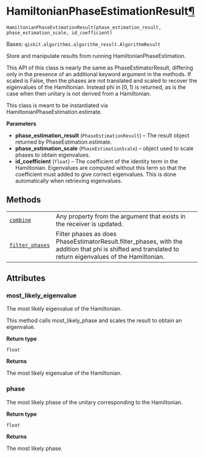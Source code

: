 # HamiltonianPhaseEstimationResult[¶](#hamiltonianphaseestimationresult "Permalink to this headline")

<span id="undefined" />

`HamiltonianPhaseEstimationResult(phase_estimation_result, phase_estimation_scale, id_coefficient)`

Bases: `qiskit.algorithms.algorithm_result.AlgorithmResult`

Store and manipulate results from running HamiltonianPhaseEstimation.

This API of this class is nearly the same as PhaseEstimatorResult, differing only in the presence of an additional keyword argument in the methods. If scaled is False, then the phases are not translated and scaled to recover the eigenvalues of the Hamiltonian. Instead phi in $[0, 1)$ is returned, as is the case when then unitary is not derived from a Hamiltonian.

This class is meant to be instantiated via HamiltonianPhaseEstimation.estimate.

**Parameters**

*   **phase\_estimation\_result** (`PhaseEstimationResult`) – The result object returned by PhaseEstimation.estimate.
*   **phase\_estimation\_scale** (`PhaseEstimationScale`) – object used to scale phases to obtain eigenvalues.
*   **id\_coefficient** (`float`) – The coefficient of the identity term in the Hamiltonian. Eigenvalues are computed without this term so that the coefficient must added to give correct eigenvalues. This is done automatically when retrieving eigenvalues.

## Methods

|                                                                                                                                                                                                                         |                                                                                                                                                           |
| ----------------------------------------------------------------------------------------------------------------------------------------------------------------------------------------------------------------------- | --------------------------------------------------------------------------------------------------------------------------------------------------------- |
| [`combine`](qiskit.algorithms.HamiltonianPhaseEstimationResult.combine#qiskit.algorithms.HamiltonianPhaseEstimationResult.combine "qiskit.algorithms.HamiltonianPhaseEstimationResult.combine")                         | Any property from the argument that exists in the receiver is updated.                                                                                    |
| [`filter_phases`](qiskit.algorithms.HamiltonianPhaseEstimationResult.filter_phases#qiskit.algorithms.HamiltonianPhaseEstimationResult.filter_phases "qiskit.algorithms.HamiltonianPhaseEstimationResult.filter_phases") | Filter phases as does PhaseEstimatorResult.filter\_phases, with the addition that phi is shifted and translated to return eigenvalues of the Hamiltonian. |

## Attributes

<span id="undefined" />

### most\_likely\_eigenvalue

The most likely eigenvalue of the Hamiltonian.

This method calls most\_likely\_phase and scales the result to obtain an eigenvalue.

**Return type**

`float`

**Returns**

The most likely eigenvalue of the Hamiltonian.

<span id="undefined" />

### phase

The most likely phase of the unitary corresponding to the Hamiltonian.

**Return type**

`float`

**Returns**

The most likely phase.
